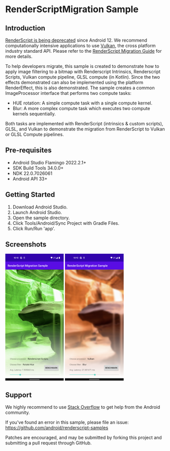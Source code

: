 # RenderScriptMigration Sample

## Introduction

[RenderScript is being deprecated](https://android-developers.googleblog.com/2021/04/android-gpu-compute-going-forward.html) since Android 12. We recommend computationally intensive applications to use [Vulkan](https://www.khronos.org/vulkan), the cross platform industry standard API. Please refer to the [RenderScript Migration Guide](https://developer.android.com/guide/topics/renderscript/migrate) for more details.

To help developers migrate, this sample is created to demonstrate how to apply image filtering to a bitmap with Renderscript Intrinsics, Renderscript Scripts, Vulkan compute pipeline, GLSL compute (in Kotlin). Since the two effects demonstrated can also be implemented using the platform RenderEffect, this is also demonstrated. The sample creates a common ImageProcessor interface that performs two compute tasks:
- HUE rotation: A simple compute task with a single compute kernel.
- Blur: A more complex compute task which executes two compute kernels sequentially.

Both tasks are implemented with RenderScript (intrinsics & custom scripts), GLSL, and Vulkan to demonstrate the migration from RenderScript to Vulkan or GLSL Compute pipelines.

## Pre-requisites

- Android Studio Flamingo 2022.2.1+
- SDK Build Tools 34.0.0+
- NDK 22.0.7026061
- Android API 33+

## Getting Started

1. Download Android Studio.
2. Launch Android Studio.
3. Open the sample directory.
4. Click Tools/Android/Sync Project with Gradle Files.
5. Click Run/Run 'app'.

## Screenshots

<img src="screenshots/hue.png" height="400" alt="Screenshot of Hue Rotation"/>
<img src="screenshots/blur.png" height="400" alt="Screenshot of Blur"/>

## Support

We highly recommend to use [Stack Overflow](http://stackoverflow.com/questions/tagged/android) to get help from the Android community.

If you've found an error in this sample, please file an issue:
https://github.com/android/renderscript-samples

Patches are encouraged, and may be submitted by forking this project and
submitting a pull request through GitHub.
